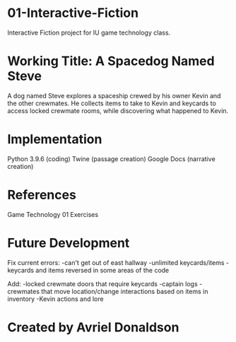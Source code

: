 # 01-Interactive-Fiction
Interactive Fiction project for IU game technology class.

# Working Title: A Spacedog Named Steve
A dog named Steve explores a spaceship crewed by his owner Kevin and the other crewmates. He collects items to take to Kevin and keycards to access locked crewmate rooms, while discovering what happened to Kevin.

# Implementation
Python 3.9.6 (coding)
Twine (passage creation)
Google Docs (narrative creation)

# References
Game Technology 01 Exercises

# Future Development
  Fix current errors:
  -can't get out of east hallway
  -unlimited keycards/items
  -keycards and items reversed in some areas of the code

  Add:
  -locked crewmate doors that require keycards
  -captain logs
  -crewmates that move location/change interactions based on items in inventory
  -Kevin actions and lore

# Created by Avriel Donaldson
